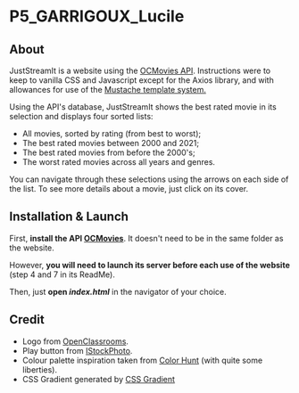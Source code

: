 # P5_GARRIGOUX_Lucile


## About
JustStreamIt is a website using the [OCMovies API](https://github.com/OpenClassrooms-Student-Center/OCMovies-API-EN-FR). Instructions were to keep to vanilla CSS and Javascript except for the Axios library, and with allowances for use of the [Mustache template system.](https://github.com/janl/mustache.js)

Using the API's database, JustStreamIt shows the best rated movie in its selection and displays four sorted lists:
-  All movies, sorted by rating (from best to worst);
-  The best rated movies between 2000 and 2021;
-  The best rated movies from before the 2000's;
-  The worst rated movies across all years and genres.

You can navigate through these selections using the arrows on each side of the list. To see more details about a movie, just click on its cover.


## Installation & Launch
First, **install the API [OCMovies](https://github.com/OpenClassrooms-Student-Center/OCMovies-API-EN-FR)**. It doesn't need to be in the same folder as the website.

However, **you will need to launch its server before each use of the website** (step 4 and 7 in its ReadMe).

Then, just **open *index.html*** in the navigator of your choice.


## Credit
-  Logo from [OpenClassrooms](openclassrooms.com/).
-  Play button from [IStockPhoto](istockphoto.com).
-  Colour palette inspiration taken from [Color Hunt](https://colorhunt.co/palette/f5e6cafb9300f54748343f56) (with quite some liberties).
-  CSS Gradient generated by [CSS Gradient](https://cssgradient.io/)
